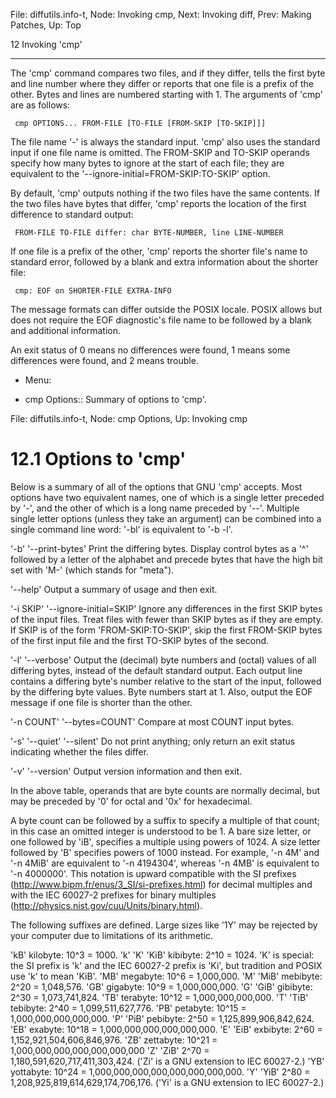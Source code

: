 File: diffutils.info-t,  Node: Invoking cmp,  Next: Invoking diff,  Prev: Making Patches,  Up: Top

12 Invoking 'cmp'
*****************

The 'cmp' command compares two files, and if they differ, tells the
first byte and line number where they differ or reports that one file is
a prefix of the other.  Bytes and lines are numbered starting with 1.
The arguments of 'cmp' are as follows:

     cmp OPTIONS... FROM-FILE [TO-FILE [FROM-SKIP [TO-SKIP]]]

   The file name '-' is always the standard input.  'cmp' also uses the
standard input if one file name is omitted.  The FROM-SKIP and TO-SKIP
operands specify how many bytes to ignore at the start of each file;
they are equivalent to the '--ignore-initial=FROM-SKIP:TO-SKIP' option.

   By default, 'cmp' outputs nothing if the two files have the same
contents.  If the two files have bytes that differ, 'cmp' reports the
location of the first difference to standard output:

     FROM-FILE TO-FILE differ: char BYTE-NUMBER, line LINE-NUMBER

If one file is a prefix of the other, 'cmp' reports the shorter file's
name to standard error, followed by a blank and extra information about
the shorter file:

     cmp: EOF on SHORTER-FILE EXTRA-INFO

   The message formats can differ outside the POSIX locale.  POSIX
allows but does not require the EOF diagnostic's file name to be
followed by a blank and additional information.

   An exit status of 0 means no differences were found, 1 means some
differences were found, and 2 means trouble.

* Menu:

* cmp Options:: Summary of options to 'cmp'.

File: diffutils.info-t,  Node: cmp Options,  Up: Invoking cmp

12.1 Options to 'cmp'
=====================

Below is a summary of all of the options that GNU 'cmp' accepts.  Most
options have two equivalent names, one of which is a single letter
preceded by '-', and the other of which is a long name preceded by '--'.
Multiple single letter options (unless they take an argument) can be
combined into a single command line word: '-bl' is equivalent to '-b
-l'.

'-b'
'--print-bytes'
     Print the differing bytes.  Display control bytes as a '^' followed
     by a letter of the alphabet and precede bytes that have the high
     bit set with 'M-' (which stands for "meta").

'--help'
     Output a summary of usage and then exit.

'-i SKIP'
'--ignore-initial=SKIP'
     Ignore any differences in the first SKIP bytes of the input files.
     Treat files with fewer than SKIP bytes as if they are empty.  If
     SKIP is of the form 'FROM-SKIP:TO-SKIP', skip the first FROM-SKIP
     bytes of the first input file and the first TO-SKIP bytes of the
     second.

'-l'
'--verbose'
     Output the (decimal) byte numbers and (octal) values of all
     differing bytes, instead of the default standard output.  Each
     output line contains a differing byte's number relative to the
     start of the input, followed by the differing byte values.  Byte
     numbers start at 1.  Also, output the EOF message if one file is
     shorter than the other.

'-n COUNT'
'--bytes=COUNT'
     Compare at most COUNT input bytes.

'-s'
'--quiet'
'--silent'
     Do not print anything; only return an exit status indicating
     whether the files differ.

'-v'
'--version'
     Output version information and then exit.

   In the above table, operands that are byte counts are normally
decimal, but may be preceded by '0' for octal and '0x' for hexadecimal.

   A byte count can be followed by a suffix to specify a multiple of
that count; in this case an omitted integer is understood to be 1.  A
bare size letter, or one followed by 'iB', specifies a multiple using
powers of 1024.  A size letter followed by 'B' specifies powers of 1000
instead.  For example, '-n 4M' and '-n 4MiB' are equivalent to '-n
4194304', whereas '-n 4MB' is equivalent to '-n 4000000'.  This notation
is upward compatible with the SI prefixes
(http://www.bipm.fr/enus/3_SI/si-prefixes.html) for decimal multiples
and with the IEC 60027-2 prefixes for binary multiples
(http://physics.nist.gov/cuu/Units/binary.html).

   The following suffixes are defined.  Large sizes like '1Y' may be
rejected by your computer due to limitations of its arithmetic.

'kB'
     kilobyte: 10^3 = 1000.
'k'
'K'
'KiB'
     kibibyte: 2^10 = 1024.  'K' is special: the SI prefix is 'k' and
     the IEC 60027-2 prefix is 'Ki', but tradition and POSIX use 'k' to
     mean 'KiB'.
'MB'
     megabyte: 10^6 = 1,000,000.
'M'
'MiB'
     mebibyte: 2^20 = 1,048,576.
'GB'
     gigabyte: 10^9 = 1,000,000,000.
'G'
'GiB'
     gibibyte: 2^30 = 1,073,741,824.
'TB'
     terabyte: 10^12 = 1,000,000,000,000.
'T'
'TiB'
     tebibyte: 2^40 = 1,099,511,627,776.
'PB'
     petabyte: 10^15 = 1,000,000,000,000,000.
'P'
'PiB'
     pebibyte: 2^50 = 1,125,899,906,842,624.
'EB'
     exabyte: 10^18 = 1,000,000,000,000,000,000.
'E'
'EiB'
     exbibyte: 2^60 = 1,152,921,504,606,846,976.
'ZB'
     zettabyte: 10^21 = 1,000,000,000,000,000,000,000
'Z'
'ZiB'
     2^70 = 1,180,591,620,717,411,303,424.  ('Zi' is a GNU extension to
     IEC 60027-2.)
'YB'
     yottabyte: 10^24 = 1,000,000,000,000,000,000,000,000.
'Y'
'YiB'
     2^80 = 1,208,925,819,614,629,174,706,176.  ('Yi' is a GNU extension
     to IEC 60027-2.)

